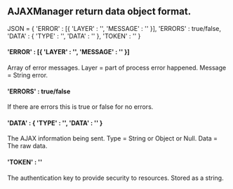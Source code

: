 ## AJAXManager return data object format.
JSON = {
'ERROR' : [{ 'LAYER' : '', 'MESSAGE' : '' }],
'ERRORS' : true/false,
'DATA' : { 'TYPE' : '', 'DATA' : '' },
'TOKEN' : ''
}
	   
#### 'ERROR' : [{ 'LAYER' : '', 'MESSAGE' : '' }]
Array of error messages.  Layer = part of process error happened.  Message = String error.
#### 'ERRORS' : true/false
If there are errors this is true or false for no errors.
#### 'DATA' : { 'TYPE' : '', 'DATA' : '' }
The AJAX information being sent.  Type = String or Object or Null.  Data = The raw data.
#### 'TOKEN' : ''
The authentication key to provide security to resources.  Stored as a string.
